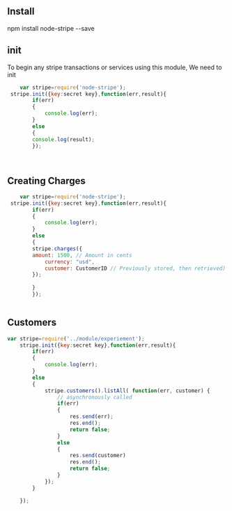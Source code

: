 ## Install

npm install node-stripe --save

## init

To begin any stripe transactions or services using this module, We need to init 
```javascript
    var stripe=require('node-stripe');
 stripe.init({key:secret key},function(err,result){
        if(err)
        {
            console.log(err);
        }
        else
        {
		console.log(result);
		});
		
		
```
## Creating Charges


```javascript
    var stripe=require('node-stripe');
 stripe.init({key:secret key},function(err,result){
        if(err)
        {
            console.log(err);
        }
        else
        {
		stripe.charges({
        amount: 1500, // Amount in cents
            currency: "usd",
            customer: CustomerID // Previously stored, then retrieved)
		});
		
		}
		});
		
```

## Customers

```javascript
var stripe=require('../module/experiement');
    stripe.init({key:secret key},function(err,result){
        if(err)
        {
            console.log(err);
        }
        else
        {
            stripe.customers().listAll( function(err, customer) {
                // asynchronously called
                if(err)
                {
                    res.send(err);
                    res.end();
                    return false;
                }
                else
                {
                    res.send(customer)
                    res.end();
                    return false;
                }
            });
        }

    });
```	
		
